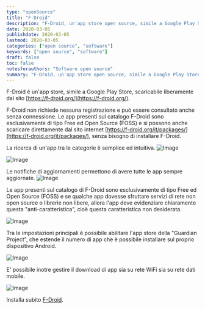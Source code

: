 ```yaml
---
type: "openSource"
title: "F-Droid"
description: "F-Droid, un'app store open source, simile a Google Play Store, per la distribuzione di app free ed open source (FOSS) per Android"
date: 2020-03-05
publishdate: 2020-03-05
lastmod: 2020-03-05
categories: ["open source", "software"]
keywords: ["open source", "software"]
draft: false
toc: false
notesforauthors: "Software open source"
summary: "F-Droid, un'app store open source, simile a Google Play Store, per la distribuzione di app free ed open source (FOSS) per Android"
---
```


F-Droid è un'app store, simile a Google Play Store, scaricabile liberamente dal sito [https://f-droid.org/](https://f-droid.org/). 

F-Droid non richiede nessuna registrazione e può essere consultato anche senza connessione. Le app presenti sul catalogo F-Droid sono esclusivamente di tipo Free ed Open Source (FOSS) e si possono anche scaricare direttamente dal sito internet [https://f-droid.org/it/packages/](https://f-droid.org/it/packages/), senza bisogno di installare F-Droid. 

La ricerca di un'app tra le categorie è semplice ed intuitiva.
![Image](/static/openSource/FDroid-Categories.png "FDroid - Categories")


![Image](/static/openSource/FDroid-Search.png "FDroid - Search")

Le notifiche di aggiornamenti permettono di avere tutte le app sempre aggiornate.
![Image](/static/openSource/FDroid-Update.png "FDroid - Update")

Le app presenti sul catalogo di F-Droid sono esclusivamente di tipo Free ed Open Source (FOSS) e se qualche app dovesse sfruttare servizi di rete non open source o librerie non libere, allora l'app deve evidenziare chiaramente questa "anti-caratteristica", cioè questa caratteristica non desiderata.

![Image](/static/openSource/FDroid-AntiFeatures.png "FDroid - Anti-Features")

Tra le impostazioni principali è possibile abilitare l'app store della "Guardian Project", che estende il numero di app che è possibile installare sul proprio dispositivo Android.

![Image](/static/openSource/FDroid-Repositories.png "FDroid - Repositories")

E' possibile inotre gestire il download di app sia su rete WiFi sia su rete dati mobile.

![Image](/static/openSource/FDroid-Settings.png "FDroid - Settings")

Installa subito [F-Droid](https://f-droid.org/). 
